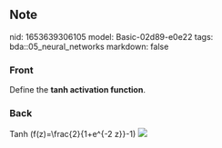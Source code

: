 ## Note
nid: 1653639306105
model: Basic-02d89-e0e22
tags: bda::05_neural_networks
markdown: false

### Front
Define the <b>tanh activation function</b>.

### Back
Tanh \(f(z)=\frac{2}{1+e^{-2 z}}-1\) <img src= 
"paste-f1fd8fcfc190b01eaafee8b02ef85a3673d331b4.jpg">
